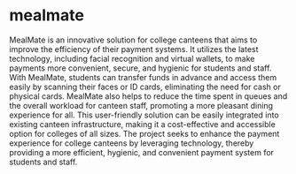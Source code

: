 # mealmate

MealMate is an innovative solution for college canteens that aims to improve the efficiency of their payment systems. It utilizes the latest technology, including facial recognition and virtual wallets, to make payments more convenient, secure, and hygienic for students and staff. With MealMate, students can transfer funds in advance and access them easily by scanning their faces or ID cards, eliminating the need for cash or physical cards. MealMate also helps to reduce the time spent in queues and the overall workload for canteen staff, promoting a more pleasant dining experience for all. This user-friendly solution can be easily integrated into existing canteen infrastructure, making it a cost-effective and accessible option for colleges of all sizes. The project seeks to enhance the payment experience for college canteens by leveraging technology, thereby providing a more efficient, hygienic, and convenient payment system for students and staff.
